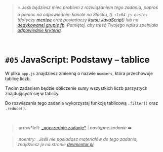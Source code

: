 > :star: _Jeśli będziesz mieć problem z rozwiązaniem tego zadania, poproś o pomoc na odpowiednim kanale na Slacku, tj. `s1e04-js-basics` (dotyczy [mentee](https://devmentor.pl/mentoring-javascript/) oraz posiadaczy [kursu JavaScript](https://devmentor.pl/p/javascript-for-beginners/)) lub na [dedykowanej grupie fb](https://www.facebook.com/groups/155234921740033). Pamiętaj, aby treść Twojego wpisu spełniała [odpowiednie kryteria](https://devmentor.pl/jak-prosic-o-pomoc/)._

&nbsp;

# `#05` JavaScript: Podstawy – tablice

W pliku `app.js` znajdziesz zmienną o nazwie `numbers`, która przechowuje tablicę liczb.

Twoim zadaniem będzie obliczenie sumy wszystkich liczb parzystych znajdujących się w tablicy.

Do rozwiązania tego zadania wykorzystaj funkcję tablicową `.filter()` oraz `.reduce()`.

&nbsp;

> :arrow*left: [\_poprzednie zadanie*](./../04) | ~~_następne zadanie_~~ :arrow_right:

> :no*entry: \_Jeśli nie posiadasz materiałów do tego zadania, znajdziesz je na stronie [devmentor.pl](https://devmentor.pl/p/js-basics/)*
